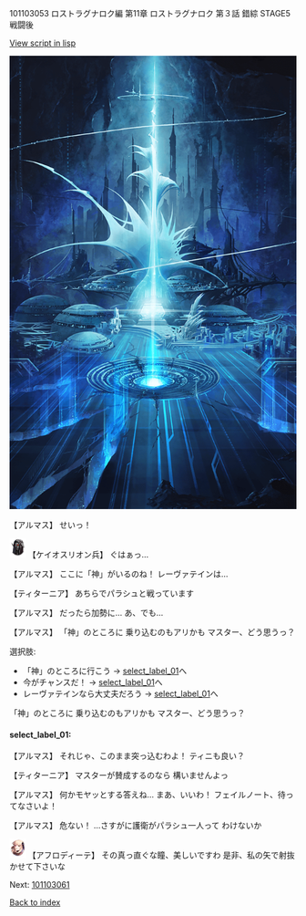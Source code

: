101103053 ロストラグナロク編 第11章 ロストラグナロク 第３話 錯綜 STAGE5 戦闘後

[View script in lisp](../scripts/101103053.txt)

![profound.png](../images/backgrounds/profound.png)

【アルマス】
せいっ！

<img src="../images/units/3820001.png" alt="3820001.png" height="34"/>
【ケイオスリオン兵】
ぐはぁっ…

【アルマス】
ここに「神」がいるのね！
レーヴァテインは…

【ティターニア】
あちらでパラシュと戦っています

【アルマス】
だったら加勢に…
あ、でも…

【アルマス】
「神」のところに
乗り込むのもアリかも
マスター、どう思うっ？

選択肢:
- 「神」のところに行こう → [select_label_01](#select_label_01)へ
- 今がチャンスだ！ → [select_label_01](#select_label_01)へ
- レーヴァテインなら大丈夫だろう → [select_label_01](#select_label_01)へ

「神」のところに
乗り込むのもアリかも
マスター、どう思うっ？

#### select_label_01:

【アルマス】
それじゃ、このまま突っ込むわよ！
ティニも良い？

【ティターニア】
マスターが賛成するのなら
構いませんよっ

【アルマス】
何かモヤッとする答えね…
まあ、いいわ！
フェイルノート、待ってなさいよ！

【アルマス】
危ない！
…さすがに護衛がパラシュ一人って
わけないか

<img src="../images/units/3401311.png" alt="3401311.png" height="34"/>
【アフロディーテ】
その真っ直ぐな瞳、美しいですわ
是非、私の矢で射抜かせて下さいな

Next: [101103061](101103061.md)

[Back to index](index.md)
